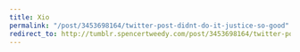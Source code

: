 ```yaml
---
title: Xio
permalink: "/post/3453698164/twitter-post-didnt-do-it-justice-so-good"
redirect_to: http://tumblr.spencertweedy.com/post/3453698164/twitter-post-didnt-do-it-justice-so-good
---
```


